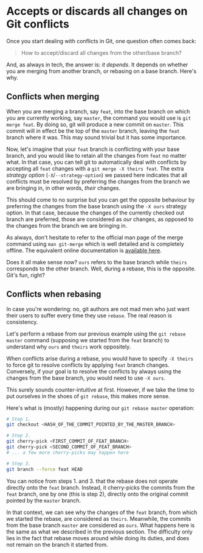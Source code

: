 # Accepts or discards all changes on Git conflicts

Once you start dealing with conflicts in Git, one question often comes back:

> How to accept/discard all changes from the other/base branch?

And, as always in tech, the answer is: _it depends_. It depends on whether you are merging from another branch, or rebasing on a base branch. Here's why.

## Conflicts when merging

When you are merging a branch, say `feat`, into the base branch on which you are currently working, say `master`, the command you would use is `git merge feat`. By doing so, git will produce a new commit on `master`. This commit will in effect be the top of the `master` branch, leaving the `feat` branch where it was. This may sound trivial but it has some importance.

Now, let's imagine that your `feat` branch is conflicting with your base branch, and you would like to retain all the changes from `feat` no matter what. In that case, you can tell git to automatically deal with conflicts by accepting all `feat` changes with a `git merge -X theirs feat`. The extra _strategy option_ (`-X`/`--strategy-option`) we passed here indicates that all conflicts must be resolved by preferring the changes from the branch we are bringing in, in other words, _their_ changes.

This should come to no surprise but you can get the opposite behaviour by preferring the changes from the base branch using the `-X ours` strategy option. In that case, because the changes of the currently checked out branch are preferred, those are considered as _our_ changes, as opposed to the changes from the branch we are bringing in.

As always, don't hesitate to refer to the official man page of the merge command using `man git-merge` which is well detailed and is completely offline. The equivalent online documentation is [available here](https://git-scm.com/docs/git-merge).

Does it all make sense now? `ours` refers to the base branch while `theirs` corresponds to the other branch. Well, during a rebase, this is the opposite. Git's fun, right?

## Conflicts when rebasing

In case you're wondering: no, git authors are not mad men who just want their users to suffer every time they use `rebase`. The real reason is consistency.

Let's perform a rebase from our previous example using the `git rebase master` command (supposing we started from the `feat` branch) to understand why `ours` and `theirs` work oppositely.

When conflicts arise during a rebase, you would have to specify `-X theirs` to force git to resolve conflicts by applying `feat` branch changes. Conversely, if your goal is to resolve the conflicts by always using the changes from the base branch, you would need to use `-X ours`.

This surely sounds counter-intuitive at first. However, if we take the time to put ourselves in the shoes of `git rebase`, this makes more sense.

Here's what is (mostly) happening during our `git rebase master` operation:

```sh
# Step 1.
git checkout <HASH_OF_THE_COMMIT_POINTED_BY_THE_MASTER_BRANCH>

# Step 2.
git cherry-pick <FIRST_COMMIT_OF_FEAT_BRANCH>
git cherry-pick <SECOND_COMMIT_OF_FEAT_BRANCH>
# ... a few more cherry-picks may happen here

# Step 3.
git branch --force feat HEAD
```

You can notice from steps 1. and 3. that the rebase does not operate directly onto the `feat` branch. Instead, it cherry-picks the commits from the `feat` branch, one by one (this is step 2), directly onto the original commit pointed by the `master` branch.

In that context, we can see why the changes of the `feat` branch, from which we started the rebase, are considered as `theirs`. Meanwhile, the commits from the base branch `master` are considered as `ours`. What happens here is the same as what we described in the previous section. The difficulty only lies in the fact that rebase moves around while doing its duties, and does not remain on the branch it started from.
